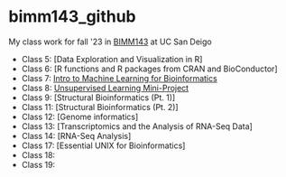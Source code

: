 # bimm143_github
My class work for fall '23 in [BIMM143](https://bioboot.github.io/bimm143_F23/) at UC San Deigo


- Class 5: [Data Exploration and Visualization in R] 
- Class 6: [R functions and R packages from CRAN and BioConductor]
- Class 7: [Intro to Machine Learning for Bioinformatics](file:///C:/Users/lawat/OneDrive/Documents/UCSD/bimm143_github/Class%207/Lab-7.pdf)
- Class 8: [Unsupervised Learning Mini-Project](https://github.com/lawaters/bimm143_github/blob/main/Class%208/Class-8-lab.pdf)
- Class 9: [Structural Bioinformatics (Pt. 1)]
- Class 11: [Structural Bioinformatics (Pt. 2)]
- Class 12: [Genome informatics]
- Class 13: [Transcriptomics and the Analysis of RNA-Seq Data]
- Class 14: [RNA-Seq Analysis]  
- Class 17: [Essential UNIX for Bioinformatics]
- Class 18: 
- Class 19:
